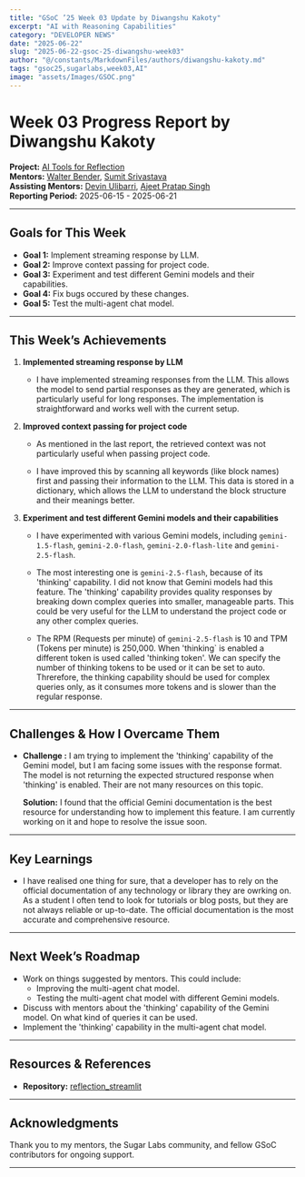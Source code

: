 ```yaml
---
title: "GSoC ’25 Week 03 Update by Diwangshu Kakoty"
excerpt: "AI with Reasoning Capabilities"
category: "DEVELOPER NEWS"
date: "2025-06-22"
slug: "2025-06-22-gsoc-25-diwangshu-week03"
author: "@/constants/MarkdownFiles/authors/diwangshu-kakoty.md"
tags: "gsoc25,sugarlabs,week03,AI"
image: "assets/Images/GSOC.png"
---
```


<!-- markdownlint-disable -->

# Week 03 Progress Report by Diwangshu Kakoty

**Project:** [AI Tools for Reflection](https://github.com/Commanderk3/reflection_ai)  
**Mentors:** [Walter Bender](https://github.com/walterbender), [Sumit Srivastava](https://github.com/sum2it)  
**Assisting Mentors:** [Devin Ulibarri](https://github.com/pikurasa), [Ajeet Pratap Singh](https://github.com/apsinghdev)  
**Reporting Period:** 2025-06-15 - 2025-06-21  

---

## Goals for This Week

- **Goal 1:** Implement streaming response by LLM.
- **Goal 2:** Improve context passing for project code.
- **Goal 3:** Experiment and test different Gemini models and their capabilities.
- **Goal 4:** Fix bugs occured by these changes.
- **Goal 5:** Test the multi-agent chat model.

---

## This Week’s Achievements

1. **Implemented streaming response by LLM**  
   - I have implemented streaming responses from the LLM. This allows the model to send partial responses as they are generated, which is particularly useful for long responses. The implementation is straightforward and works well with the current setup.

2. **Improved context passing for project code**  
   - As mentioned in the last report, the retrieved context was not particularly useful when passing project code. 

   - I have improved this by scanning all keywords (like block names) first and passing their information to the LLM. This data is stored in a dictionary, which allows the LLM to understand the block structure and their meanings better.

3. **Experiment and test different Gemini models and their capabilities**  
   - I have experimented with various Gemini models, including `gemini-1.5-flash`, `gemini-2.0-flash`, `gemini-2.0-flash-lite` and `gemini-2.5-flash`. 

   - The most interesting one is `gemini-2.5-flash`, because of its 'thinking' capability. I did not know that Gemini models had this feature. The 'thinking' capability provides quality responses by breaking down complex queries into smaller, manageable parts. This could be very useful for the LLM to understand the project code or any other complex queries.  
   
   - The RPM (Requests per minute) of `gemini-2.5-flash` is 10 and TPM (Tokens per minute) is 250,000. When 'thinking` is enabled a different token is used called 'thinking token'. We can specify the number of thinking tokens to be used or it can be set to auto. Threrefore, the thinking capability should be used for complex queries only, as it consumes more tokens and is slower than the regular response.

---

## Challenges & How I Overcame Them

- **Challenge :** I am trying to implement the 'thinking' capability of the Gemini model, but I am facing some issues with the response format. The model is not returning the expected structured response when 'thinking' is enabled. Their are not many resources on this topic.

  **Solution:** I found that the official Gemini documentation is the best resource for understanding how to implement this feature. I am currently working on it and hope to resolve the issue soon.

---

## Key Learnings

- I have realised one thing for sure, that a developer has to rely on the official documentation of any technology or library they are owrking on. As a student I often tend to look for tutorials or blog posts, but they are not always reliable or up-to-date. The official documentation is the most accurate and comprehensive resource.

---

## Next Week’s Roadmap

- Work on things suggested by mentors. This could include:
  - Improving the multi-agent chat model.
  - Testing the multi-agent chat model with different Gemini models.
- Discuss with mentors about the 'thinking' capability of the Gemini model. On what kind of queries it can be used.
- Implement the 'thinking' capability in the multi-agent chat model.

---

## Resources & References

- **Repository:** [reflection_streamlit](https://github.com/Commanderk3/reflection_streamlit)

---

## Acknowledgments

Thank you to my mentors, the Sugar Labs community, and fellow GSoC contributors for ongoing support.

---